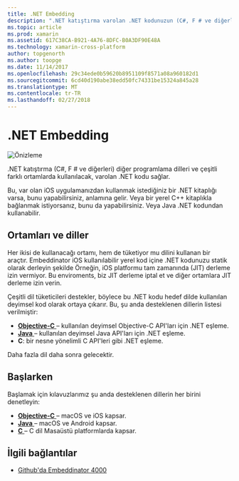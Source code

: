 ```yaml
---
title: .NET Embedding
description: ".NET katıştırma varolan .NET kodunuzun (C#, F # ve diğerleri) diğer programlama dilleri tüketilmesi sağlar"
ms.topic: article
ms.prod: xamarin
ms.assetid: 617C38CA-B921-4A76-8DFC-B0A3DF90E48A
ms.technology: xamarin-cross-platform
author: topgenorth
ms.author: toopge
ms.date: 11/14/2017
ms.openlocfilehash: 29c34ede0b59620b8951109f8571a08a960182d1
ms.sourcegitcommit: 6cd40d190abe38edd50fc74331be15324a845a28
ms.translationtype: MT
ms.contentlocale: tr-TR
ms.lasthandoff: 02/27/2018
---
```

# <a name="net-embedding"></a>.NET Embedding

![Önizleme](~/media/shared/preview.png)

.NET katıştırma (C#, F # ve diğerleri) diğer programlama dilleri ve çeşitli farklı ortamlarda kullanılacak, varolan .NET kodu sağlar.

Bu, var olan iOS uygulamanızdan kullanmak istediğiniz bir .NET kitaplığı varsa, bunu yapabilirsiniz, anlamına gelir.   Veya bir yerel C++ kitaplıkla bağlanmak istiyorsanız, bunu da yapabilirsiniz.   Veya Java .NET kodundan kullanabilir.

## <a name="environments-and-languages"></a>Ortamları ve diller

Her ikisi de kullanacağı ortamı, hem de tüketiyor mu dilini kullanan bir araçtır.   Embeddinator iOS kullanılabilir yerel kod içine .NET kodunuzu statik olarak derleyin şekilde Örneğin, iOS platformu tam zamanında (JIT) derleme izin vermiyor.  Bu enviroments, biz JIT derleme iptal et ve diğer ortamlara JIT derleme izin verin.

Çeşitli dil tüketicileri destekler, böylece bu .NET kodu hedef dilde kullanılan deyimsel kod olarak ortaya çıkarır.   Bu, şu anda desteklenen dillerin listesi verilmiştir:

- [**Objective-C** ](objective-c/index.md) – kullanılan deyimsel Objective-C API'ları için .NET eşleme.
- [**Java** ](android/index.md) – kullanılan deyimsel Java API'ları için .NET eşleme.
- **C**: bir nesne yönelimli C API'leri gibi .NET eşleme.

Daha fazla dil daha sonra gelecektir.

## <a name="getting-started"></a>Başlarken

Başlamak için kılavuzlarımız şu anda desteklenen dillerin her birini denetleyin:

- [**Objective-C** ](get-started/objective-c/index.md) – macOS ve iOS kapsar.
- [**Java** ](get-started/java/index.md) – macOS ve Android kapsar.
- [**C** ](get-started/c.md) – C dil Masaüstü platformlarda kapsar.


## <a name="related-links"></a>İlgili bağlantılar

- [Github'da Embeddinator 4000](https://github.com/mono/Embeddinator-4000)
